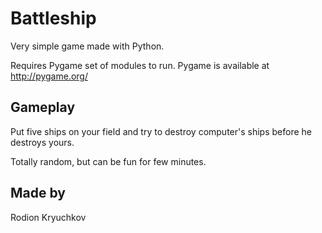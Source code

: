 Battleship
==========

Very simple game made with Python.

Requires Pygame set of modules to run. Pygame is available at http://pygame.org/

Gameplay
--------

Put five ships on your field and try to destroy computer's ships before he destroys yours.

Totally random, but can be fun for few minutes.

Made by
-----
Rodion Kryuchkov
